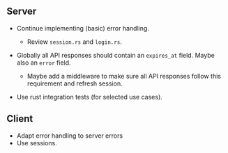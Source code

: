 ## Server
- Continue implementing (basic) error handling.
  - Review `session.rs` and `login.rs`.
            
- Globally all API responses should contain an `expires_at` field. Maybe also an `error` field.
  - Maybe add a middleware to make sure all API responses follow this requirement and refresh session.

- Use rust integration tests (for selected use cases).

## Client
- Adapt error handling to server errors
- Use sessions.
